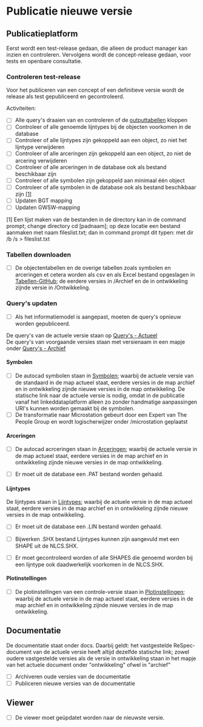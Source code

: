 # Publicatie nieuwe versie


## Publicatieplatform

Eerst wordt een test-release gedaan, die alleen de product manager kan inzien en controleren. Vervolgens wordt de concept-release gedaan, voor tests en openbare consultatie.

### Controleren test-release
Voor het publiceren van een concept of een definitieve versie wordt de release als test gepubliceerd en gecontroleerd. 

Activiteiten:

- [ ] Alle query's draaien van en controleren of de <a href="https://nl-digigo.github.io/NLCS/managementmanual/#tabellen-downloaden">outputtabellen</a> kloppen
- [ ] Controleer of alle genoemde lijntypes bij de objecten voorkomen in de database
- [ ] Controleer of alle lijntypes zijn gekoppeld aan een object, zo niet het lijntype verwijderen
- [ ] Controleer of alle arceringen zijn gekoppeld aan een object, zo niet de arcering verwijderen
- [ ] Controleer of alle arceringen in de database ook als bestand beschikbaar zijn
- [ ] Controleer of alle symbolen zijn gekoppeld aan minimaal één object
- [ ] Controleer of alle symbolen in de database ook als bestand beschikbaar zijn <a href="#footnote-1">[1]</a>
- [ ] Updaten BGT mapping
- [ ] Updaten GWSW-mapping

<p id="footnote-1">[1] Een lijst maken van de bestanden in de directory kan in de command prompt; change directory cd [padnaam]; op deze locatie een bestand aanmaken met naam fileslist.txt; dan in command prompt dit typen: met dir /b /s > fileslist.txt</p>


### Tabellen downloaden
- [ ] De objectentabellen en de overige tabellen zoals symbolen en arceringen et cetera worden als csv en als Excel bestand opgeslagen in [Tabellen-GitHub](https://github.com/nl-digigo/NLCS/tree/main/tabellen); de eerdere versies in /Archief en de in ontwikkeling zijnde versie in /Ontwikkeling. 

### Query's updaten
- [ ] Als het informatiemodel is aangepast, moeten de query's opnieuw worden gepubliceerd.

De query's van de actuele versie staan op [Query's - Actueel](https://github.com/nl-digigo/NLCS/tree/main/code/actueel)<br>
De query's van voorgaande versies staan met versienaam in een mapje onder [Query's - Archief](https://github.com/nl-digigo/NLCS/tree/main/code/archief)




#### Symbolen
- [ ] De autocad symbolen staan in [Symbolen](https://github.com/nl-digigo/NLCS/tree/main/symbolen/autocad); waarbij de actuele versie van de standaard in de map actueel staat, eerdere versies in de map archief en in ontwikkeling zijnde nieuwe versies in de map ontwikkeling. De statische link naar de actuele versie is nodig, omdat in de publicatie vanaf het linkeddataplatform alleen zo zonder handmatige aanpassingen URI's kunnen worden gemaakt bij de symbolen.
- [ ] De transformatie naar Microstation gebeurt door een Expert van The People Group en wordt logischerwijzer onder /microstation geplaatst

#### Arceringen
- [ ] De autocad acrceringen staan in [Arceringen](https://github.com/nl-digigo/NLCS/tree/main/arceringen); waarbij de actuele versie in de map actueel staat, eerdere versies in de map archief en in ontwikkeling zijnde nieuwe versies in de map ontwikkeling. 
- [ ] Er moet uit de database een .PAT bestand worden gehaald.


#### Lijntypes
De lijntypes staan in [Lijntypes](https://github.com/nl-digigo/NLCS/tree/main/lijntypes); waarbij de actuele versie in de map actueel staat, eerdere versies in de map archief en in ontwikkeling zijnde nieuwe versies in de map ontwikkeling.


- [ ] Er moet uit de database een .LIN bestand worden gehaald.
- [ ] Bijwerken .SHX bestand Lijntypes kunnen zijn aangevuld met een SHAPE uit de NLCS.SHX. 
- [ ] Er moet gecontroleerd worden of alle SHAPES die genoemd worden bij een lijntype ook daadwerkelijk voorkomen in de NLCS.SHX.



#### Plotinstellingen
- [ ] De plotinstellingen van een controle-versie staan in [Plotinstellingen](https://github.com/nl-digigo/NLCS/tree/main/plotinstellingen); waarbij de actuele versie in de map actueel staat, eerdere versies in de map archief en in ontwikkeling zijnde nieuwe versies in de map ontwikkeling.




## Documentatie
De documentatie staat onder docs. Daarbij geldt: het vastgestelde ReSpec-document van de actuele versie heeft altijd dezelfde statische link; zowel oudere vastgestelde versies als de versie in ontwikkeling staan in het mapje van het actuele document onder "ontwikkeling" ofwel in "archief"

- [ ] Archiveren oude versies van de documentatie
- [ ] Publiceren nieuwe versies van de documentatie

## Viewer
- [ ] De viewer moet geüpdatet worden naar de nieuwste versie.